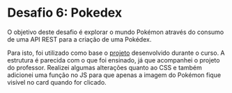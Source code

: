 # Desafio 6: Pokedex

O objetivo deste desafio é explorar o mundo Pokémon através do consumo de uma API REST para a criação de uma Pokédex.

Para isto, foi utilizado como base o [projeto](https://github.com/digitalinnovationone/js-developer-pokedex/tree/main) desenvolvido durante o curso. A estrutura é parecida com o que foi ensinado, já que acompanhei o projeto do professor. Realizei algumas alterações quanto ao CSS e também adicionei uma função no JS para que apenas a imagem do Pokémon fique visível no card quando for clicado.